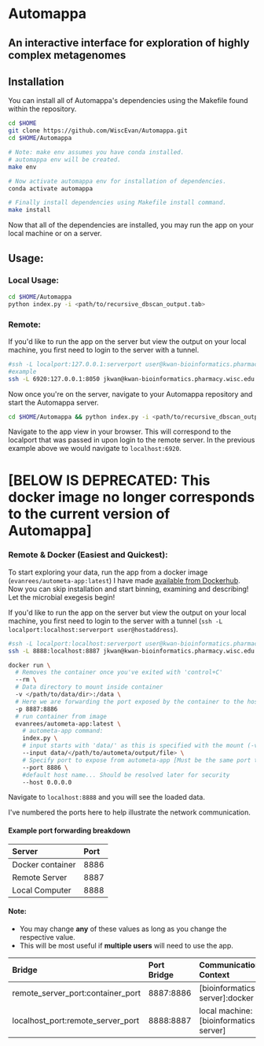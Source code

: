 Automappa
=========

An interactive interface for exploration of highly complex metagenomes
----------------------------------------------------------------------

## Installation

You can install all of Automappa's dependencies using the Makefile found within the repository.

```bash
cd $HOME
git clone https://github.com/WiscEvan/Automappa.git
cd $HOME/Automappa

# Note: make env assumes you have conda installed.
# automappa env will be created.
make env

# Now activate automappa env for installation of dependencies.
conda activate automappa

# Finally install dependencies using Makefile install command.
make install
```

Now that all of the dependencies are installed, you may run the app on your local machine or on a server.

## Usage:

### Local Usage:

```bash
cd $HOME/Automappa
python index.py -i <path/to/recursive_dbscan_output.tab>
```

### Remote:

If you'd like to run the app on the server but view the output on your local machine, you first need to login to the server with a tunnel.

```bash
#ssh -L localport:127.0.0.1:serverport user@kwan-bioinformatics.pharmacy.wisc.edu
#example
ssh -L 6920:127.0.0.1:8050 jkwan@kwan-bioinformatics.pharmacy.wisc.edu
```

Now once you're on the server, navigate to your Automappa repository and start the Automappa server.

```bash
cd $HOME/Automappa && python index.py -i <path/to/recursive_dbscan_output.tab>
```

Navigate to the app view in your browser. This will correspond to the localport that was passed in upon login to the remote server. In the previous example above we would navigate to `localhost:6920`.

# [BELOW IS DEPRECATED: This docker image no longer corresponds to the current version of Automappa]

### Remote & Docker (Easiest and Quickest):

 To start exploring your data, run the app from a docker image (`evanrees/autometa-app:latest`) I have made [available from Dockerhub](https://cloud.docker.com/repository/docker/evanrees/autometa-app/tags "AutoMeta-App Dockerhub Tags"). Now you can skip installation and start binning, examining and describing! Let the microbial exegesis begin!

If you'd like to run the app on the server but view the output on your local machine, you first need to login to the server with a tunnel (`ssh -L localport:localhost:serverport user@hostaddress`).

```bash
#ssh -L localport:localhost:serverport user@kwan-bioinformatics.pharmacy.wisc.edu
ssh -L 8888:localhost:8887 jkwan@kwan-bioinformatics.pharmacy.wisc.edu

docker run \
  # Removes the container once you've exited with 'control+C'
  --rm \
  # Data directory to mount inside container
  -v </path/to/data/dir>:/data \
  # Here we are forwarding the port exposed by the container to the host machine
  -p 8887:8886
  # run container from image
  evanrees/autometa-app:latest \
    # autometa-app command:
    index.py \
    # input starts with 'data/' as this is specified with the mount (-v) above
    --input data/</path/to/autometa/output/file> \
    # Specify port to expose from autometa-app [Must be the same port the container will expose]
    --port 8886 \
    #default host name... Should be resolved later for security
    --host 0.0.0.0
```

Navigate to `localhost:8888` and you will see the loaded data.

I've numbered the ports here to help illustrate the network communication.

#### Example port forwarding breakdown
| Server | Port |
| :------------- | :------------- |
| Docker container | 8886 |
| Remote Server | 8887 |
| Local Computer | 8888 |

#### Note:
- You may change **any** of these values as long as you change the respective value.
- This will be most useful if **multiple users** will need to use the app.

| Bridge | Port Bridge | Communication Context |
| :------------- | :------------- | :------------- |
| remote_server_port:container_port | 8887:8886 | [bioinformatics\|CHTC server]:docker |
| localhost_port:remote_server_port | 8888:8887 | local machine:[bioinformatics\|CHTC server] |
